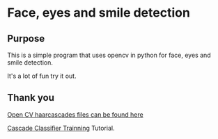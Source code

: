 # Face, eyes and smile detection

## Purpose

This is a simple program that uses opencv in python for face, eyes and smile detection.

It's a lot of fun try it out.


## Thank you

[Open CV haarcascades files can be found here](https://github.com/opencv/opencv/tree/master/data/haarcascades)

[Cascade Classifier Trainning](https://docs.opencv.org/2.4/doc/user_guide/ug_traincascade.html) Tutorial.
